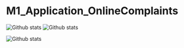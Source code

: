 # M1_Application_OnlineComplaints
![Github stats](https://img.shields.io/badge/Code%20Qulity%20Score-80-green)    ![Github stats](https://img.shields.io/badge/Code%20Qulity%20Score-75-green)

![Github stats](https://img.shields.io/github/languages/code-size/JNagaPrasanna/M1_Application_OnlineComplaints)  

